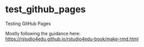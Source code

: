 # test_github_pages
Testing GitHub Pages

Mostly following the guidance here: https://rstudio4edu.github.io/rstudio4edu-book/make-rmd.html